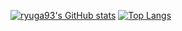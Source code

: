 [![ryuga93's GitHub stats](https://github-readme-stats.vercel.app/api?username=ryuga93&count_private=true)](https://github.com/ryuga93/)
[![Top Langs](https://github-readme-stats.vercel.app/api/top-langs/?username=ryuga93)](https://github.com/ryuga93/)
